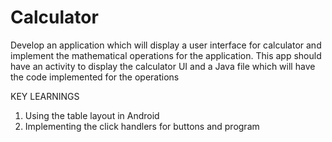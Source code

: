 # Calculator

Develop an application which will display a user interface for calculator and
implement the mathematical operations for the application.
This app should have an activity to display the calculator UI and a Java file which
will have the code implemented for the operations

KEY LEARNINGS
1. Using the table layout in Android
2. Implementing the click handlers for buttons and program
